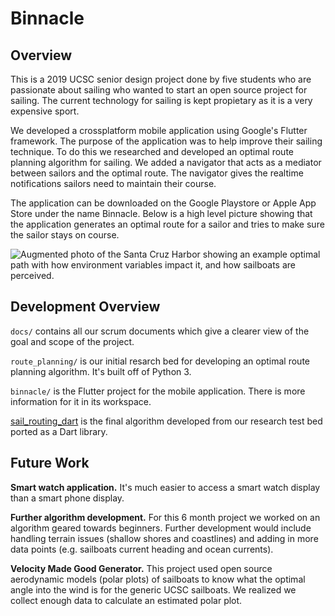 # Binnacle

## Overview

This is a 2019 UCSC senior design project done by five students who are passionate about sailing who wanted to start an open source project for sailing. The current technology for sailing is kept propietary as it is a very expensive sport.

We developed a crossplatform mobile application using Google's Flutter framework. The purpose of the application was to help improve their sailing technique. To do this we researched and developed an optimal route planning algorithm for sailing. We added a navigator that acts as a mediator between sailors and the optimal route. The navigator gives the realtime notifications sailors need to maintain their course.

The application can be downloaded on the Google Playstore or Apple App Store under the name Binnacle. Below is a high level picture showing that the application generates an optimal route for a sailor and tries to make sure the sailor stays on course.

![Augmented photo of the Santa Cruz Harbor showing an example optimal path with how environment variables impact it, and how sailboats are perceived.](binnacle_photoshopped.png)

## Development Overview

`docs/` contains all our scrum documents which give a clearer view of the goal and scope of the project.

`route_planning/` is our initial resarch bed for developing an optimal route planning algorithm. It's built off of Python 3.

`binnacle/` is the Flutter project for the mobile application. There is more information for it in its workspace.

[sail_routing_dart](https://github.com/Binnacle-boys/sail_routing_dart) is the final algorithm developed from our research test bed ported as a Dart library.

## Future Work

**Smart watch application.** It's much easier to access a smart watch display than a smart phone display.

**Further algorithm development.** For this 6 month project we worked on an algorithm geared towards beginners. Further development would include handling terrain issues (shallow shores and coastlines) and adding in more data points (e.g. sailboats current heading and ocean currents).

**Velocity Made Good Generator.** This project used open source aerodynamic models (polar plots) of sailboats to know what the optimal angle into the wind is for the generic UCSC sailboats. We realized we collect enough data to calculate an estimated polar plot.